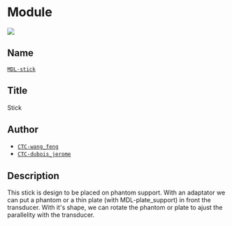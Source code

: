 # Module
![](viewme.png)

## Name
[`MDL-stick`]()

## Title
Stick

## Author
* [`CTC-wang_feng`]()
* [`CTC-dubois_jerome`]()

## Description
This stick is design to be placed on phantom support. With an adaptator we can put a phantom or a thin plate (with MDL-plate_support) in front the transducer. With it's shape, we can rotate the phantom or plate to ajust the parallelity with the transducer.
